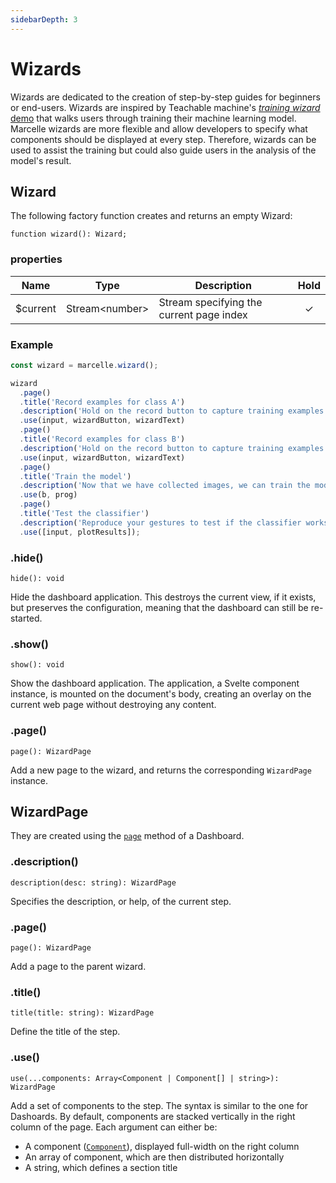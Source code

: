 ```yaml
---
sidebarDepth: 3
---
```


# Wizards

Wizards are dedicated to the creation of step-by-step guides for beginners or end-users. Wizards are inspired by Teachable machine's [_training wizard_ demo](https://glitch.com/~tm-wizard) that walks users through training their machine learning model. Marcelle wizards are more flexible and allow developers to specify what components should be displayed at every step. Therefore, wizards can be used to assist the training but could also guide users in the analysis of the model's result.

## Wizard

The following factory function creates and returns an empty Wizard:

```tsx
function wizard(): Wizard;
```

### properties

| Name      | Type             | Description                              | Hold |
| --------- | ---------------- | ---------------------------------------- | :--: |
| \$current | Stream\<number\> | Stream specifying the current page index |  ✓   |

### Example

```js
const wizard = marcelle.wizard();

wizard
  .page()
  .title('Record examples for class A')
  .description('Hold on the record button to capture training examples for class A')
  .use(input, wizardButton, wizardText)
  .page()
  .title('Record examples for class B')
  .description('Hold on the record button to capture training examples for class B')
  .use(input, wizardButton, wizardText)
  .page()
  .title('Train the model')
  .description('Now that we have collected images, we can train the model from these examples.')
  .use(b, prog)
  .page()
  .title('Test the classifier')
  .description('Reproduce your gestures to test if the classifier works as expected')
  .use([input, plotResults]);
```

### .hide()

```tsx
hide(): void
```

Hide the dashboard application. This destroys the current view, if it exists, but preserves the configuration, meaning that the dashboard can still be re-started.

### .show()

```tsx
show(): void
```

Show the dashboard application. The application, a Svelte component instance, is mounted on the document's body, creating an overlay on the current web page without destroying any content.

### .page()

```tsx
page(): WizardPage
```

Add a new page to the wizard, and returns the corresponding `WizardPage` instance.

## WizardPage

They are created using the [`page`](#page) method of a Dashboard.

### .description()

```tsx
description(desc: string): WizardPage
```

Specifies the description, or help, of the current step.

### .page()

```tsx
page(): WizardPage
```

Add a page to the parent wizard.

### .title()

```tsx
title(title: string): WizardPage
```

Define the title of the step.

### .use()

```tsx
use(...components: Array<Component | Component[] | string>): WizardPage
```

Add a set of components to the step. The syntax is similar to the one for Dashoards. By default, components are stacked vertically in the right column of the page. Each argument can either be:

- A component ([`Component`](/api/components/)), displayed full-width on the right column
- An array of component, which are then distributed horizontally
- A string, which defines a section title
